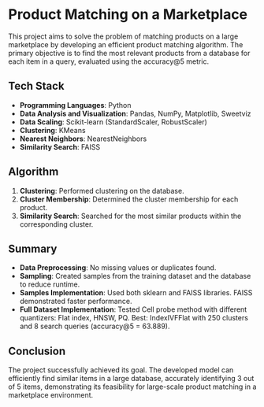 # Product Matching on a Marketplace

This project aims to solve the problem of matching products on a large marketplace by developing an efficient product matching algorithm. The primary objective is to find the most relevant products from a database for each item in a query, evaluated using the accuracy@5 metric.

## Tech Stack
- **Programming Languages**: Python
- **Data Analysis and Visualization**: Pandas, NumPy, Matplotlib, Sweetviz
- **Data Scaling**: Scikit-learn (StandardScaler, RobustScaler)
- **Clustering**: KMeans
- **Nearest Neighbors**: NearestNeighbors
- **Similarity Search**: FAISS

## Algorithm
1. **Clustering**: Performed clustering on the database.
2. **Cluster Membership**: Determined the cluster membership for each product.
3. **Similarity Search**: Searched for the most similar products within the corresponding cluster.

## Summary
- **Data Preprocessing**: No missing values or duplicates found.
- **Sampling**: Created samples from the training dataset and the database to reduce runtime.
- **Samples Implementation**: Used both sklearn and FAISS libraries. FAISS demonstrated faster performance.
- **Full Dataset Implementation**: Tested Cell probe method with different quantizers: Flat index, HNSW, PQ. Best: IndexIVFFlat with 250 clusters and 8 search queries (accuracy@5 = 63.889).

## Conclusion
The project successfully achieved its goal. The developed model can efficiently find similar items in a large database, accurately identifying 3 out of 5 items, demonstrating its feasibility for large-scale product matching in a marketplace environment.

